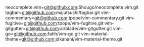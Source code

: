 neocomplete.vim=git@github.com:Shougo/neocomplete.vim.git
tagbar=git@github.com:majutsushi/tagbar.git
vim-commentary=git@github.com:tpope/vim-commentary.git
vim-fugitive=git@github.com:tpope/vim-fugitive.git
vim-gitgutter=git@github.com:airblade/vim-gitgutter.git
vim-go=git@github.com:fatih/vim-go.git
vim-material-theme=git@github.com:jdkanani/vim-material-theme.git
